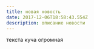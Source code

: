 ```yaml
---
title: новая новость
date: 2017-12-06T18:58:43.554Z
description: описание новости
---
```

текста куча огромная
